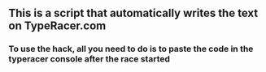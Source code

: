 <h2> This is a script that automatically writes the text on TypeRacer.com </h2>
<h3> To use the hack, all you need to do is to paste the code in the typeracer console after the race started </h3>